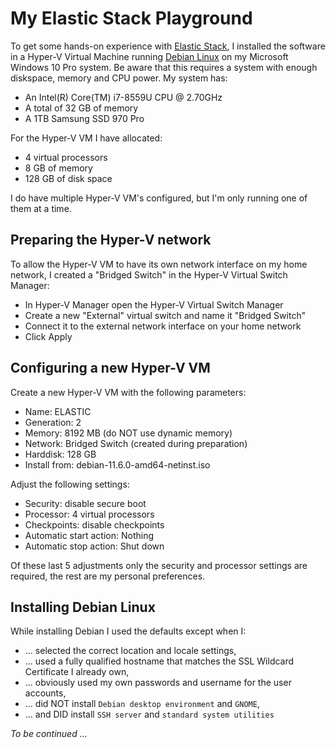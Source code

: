 # My Elastic Stack Playground

To get some hands-on experience with [Elastic Stack](https://www.elastic.co/elastic-stack/), I 
installed the software in a Hyper-V Virtual Machine running [Debian Linux](https://www.debian.org/)
on my Microsoft Windows 10 Pro system. Be aware that this requires a system with enough diskspace, 
memory and CPU power. My system has:
- An Intel(R) Core(TM) i7-8559U CPU @ 2.70GHz
- A total of 32 GB of memory
- A 1TB Samsung SSD 970 Pro

For the Hyper-V VM I have allocated:
- 4 virtual processors 
- 8 GB of memory
- 128 GB of disk space

I do have multiple Hyper-V VM's configured, but I'm only running one of them at a time.

## Preparing the Hyper-V network

To allow the Hyper-V VM to have its own network interface on my home network,
I created a "Bridged Switch" in the Hyper-V Virtual Switch Manager:
- In Hyper-V Manager open the Hyper-V Virtual Switch Manager
- Create a new "External" virtual switch and name it "Bridged Switch"
- Connect it to the external network interface on your home network
- Click Apply

## Configuring a new Hyper-V VM

Create a new Hyper-V VM with the following parameters:
- Name: ELASTIC
- Generation: 2
- Memory: 8192 MB (do NOT use dynamic memory)
- Network: Bridged Switch (created during preparation)
- Harddisk: 128 GB
- Install from: debian-11.6.0-amd64-netinst.iso

Adjust the following settings:
- Security: disable secure boot
- Processor: 4 virtual processors
- Checkpoints: disable checkpoints
- Automatic start action: Nothing
- Automatic stop action: Shut down

Of these last 5 adjustments only the security and processor settings are required, the rest are my personal preferences.

## Installing Debian Linux

While installing Debian I used the defaults except when I:
- ... selected the correct location and locale settings,
- ... used a fully qualified hostname that matches the SSL Wildcard Certificate I already own,
- ... obviously used my own passwords and username for the user accounts,
- ... did NOT install `Debian desktop environment` and `GNOME`,
- ... and DID install `SSH server` and `standard system utilities`

*To be continued ...*


